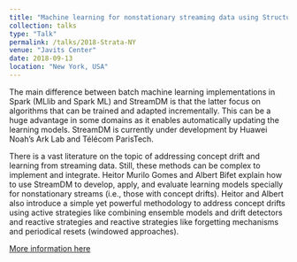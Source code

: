 ```yaml
---
title: "Machine learning for nonstationary streaming data using Structured Streaming and StreamDM"
collection: talks
type: "Talk"
permalink: /talks/2018-Strata-NY
venue: "Javits Center"
date: 2018-09-13
location: "New York, USA"
---
```


The main difference between batch machine learning implementations in Spark (MLlib and Spark ML) and StreamDM is that the latter focus on algorithms that can be trained and adapted incrementally. This can be a huge advantage in some domains as it enables automatically updating the learning models. StreamDM is currently under development by Huawei Noah’s Ark Lab and Télécom ParisTech.

There is a vast literature on the topic of addressing concept drift and learning from streaming data. Still, these methods can be complex to implement and integrate. Heitor Murilo Gomes and Albert Bifet explain how to use StreamDM to develop, apply, and evaluate learning models specially for nonstationary streams (i.e., those with concept drifts). Heitor and Albert also introduce a simple yet powerful methodology to address concept drifts using active strategies like combining ensemble models and drift detectors and reactive strategies and reactive strategies like forgetting mechanisms and periodical resets (windowed approaches).

[More information here](https://conferences.oreilly.com/strata/strata-ny-2018/public/schedule/detail/69412.html)


